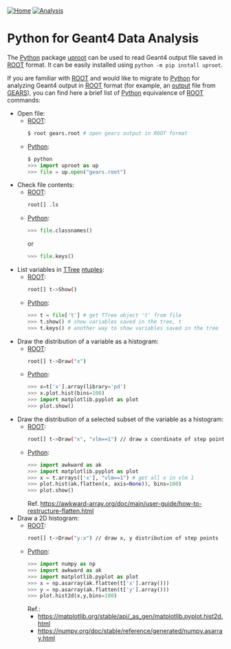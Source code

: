 [![Home](https://img.shields.io/badge/Home-blue?style=flat)](../..)
[![Analysis](https://img.shields.io/badge/Analysis-red?style=flat)](..)

# Python for Geant4 Data Analysis

The [Python] package [uproot] can be used to read Geant4 output file saved in [ROOT](../root) format. It can be easily installed using `python -m pip install uproot`.

If you are familiar with [ROOT][] and would like to migrate to [Python][] for analyzing Geant4 output in [ROOT](../root) format (for example, an [output] file from [GEARS]), you can find here a brief list of [Python][] equivalence of [ROOT][] commands:

- Open file:
  - [ROOT][]:
    ```sh
    $ root gears.root # open gears output in ROOT format
    ```
  - [Python][]:
    ```python
    $ python
    >>> import uproot as up
    >>> file = up.open("gears.root")
    ```
- Check file contents:
  - [ROOT][]:
    ```sh
    root[] .ls
    ```
  - [Python][]:
    ```python
    >>> file.classnames()
    ```
    or
    ```python
    >>> file.keys()
    ```
- List variables in [TTree][] [ntuples][]:
  - [ROOT][]:
    ```sh
    root[] t->Show()
    ```
  - [Python][]:
    ```python
    >>> t = file['t'] # get TTree object 't' from file
    >>> t.show() # show variables saved in the tree, t
    >>> t.keys() # another way to show variables saved in the tree
    ```
- Draw the distribution of a variable as a histogram:
  - [ROOT][]:
    ```sh
    root[] t->Draw("x")
    ```
  - [Python][]:
    ```python
    >>> x=t['x'].array(library='pd')
    >>> x.plot.hist(bins=100)
    >>> import matplotlib.pyplot as plot
    >>> plot.show()
    ```
- Draw the distribution of a selected subset of the variable as a histogram:
  - [ROOT][]:
    ```sh
    root[] t->Draw("x", "vlm==1") // draw x coordinate of step points in volume 1
    ```
  - [Python][]:
    ```python
    >>> import awkward as ak
    >>> import matplotlib.pyplot as plot
    >>> x = t.arrays(['x'], "vlm==1") # get all x in vlm 1
    >>> plot.hist(ak.flatten(x, axis=None)), bins=100)
    >>> plot.show()
    ```
    Ref. <https://awkward-array.org/doc/main/user-guide/how-to-restructure-flatten.html>
- Draw a 2D histogram:
  - [ROOT][]:
    ```sh
    root[] t->Draw("y:x") // draw x, y distribution of step points
    ```
  - [Python][]:
    ```python
    >>> import numpy as np
    >>> import awkward as ak
    >>> import matplotlib.pyplot as plot
    >>> x = np.asarray(ak.flatten(t['x'].array()))
    >>> y = np.asarray(ak.flatten(t['y'].array()))
    >>> plot.hist2d(x,y,bins=100)
    ```
    Ref.:
    - <https://matplotlib.org/stable/api/_as_gen/matplotlib.pyplot.hist2d.html>
    - <https://numpy.org/doc/stable/reference/generated/numpy.asarray.html>

[Python]: https://www.python.org/
[uproot]: https://pypi.org/project/uproot/
[TTree]: https://root.cern/manual/trees
[ROOT]: https://root.cern.ch
[output]: https://github.com/jintonic/gears/tree/master/tutorials/output
[GEARS]: https://github.com/jintonic/gears
[ntuples]: https://en.wikipedia.org/wiki/Tuple
